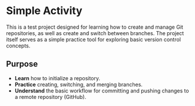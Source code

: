 # Simple Activity

This is a test project designed for learning how to create and manage Git repositories, as well as create and switch between branches. The project itself serves as a simple practice tool for exploring basic version control concepts.

## Purpose

- **Learn** how to initialize a repository.
- **Practice** creating, switching, and merging branches.
- **Understand** the basic workflow for committing and pushing changes to a remote repository (GitHub).
